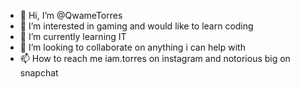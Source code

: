 - 👋 Hi, I’m @QwameTorres
- 👀 I’m interested in gaming and would like to learn coding
- 🌱 I’m currently learning  IT
- 💞️ I’m looking to collaborate on anything i can help with
- 📫 How to reach me iam.torres on instagram and notorious big on snapchat
  
<!---
QwameTorres/QwameTorres is a ✨ special ✨ repository because its `README.md` (this file) appears on your GitHub profile.
You can click the Preview link to take a look at your changes.
--->
